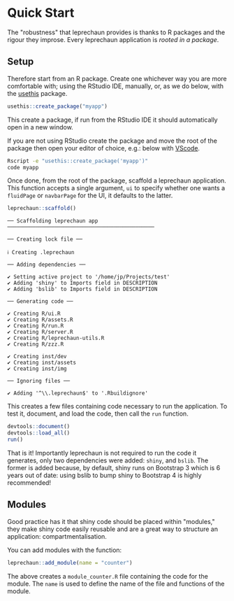 # Quick Start

The "robustness" that leprechaun provides is thanks to 
R packages and the rigour they improse. Every leprechaun
application is _rooted in a package_.

## Setup

Therefore start from an R package. Create one whichever way
you are more comfortable with; using the RStudio IDE, manually,
or, as we do below, with the [usethis](http://usethis.r-lib.org/)
package.

```r
usethis::create_package("myapp")
```

This create a package, if run from the RStudio IDE it should
automatically open in a new window.

If you are not using RStudio create the package and move the 
root of the package then open your editor of choice, e.g.: 
below with [VScode](https://code.visualstudio.com/).

```bash
Rscript -e "usethis::create_package('myapp')"
code myapp
```

Once done, from the root of the package, scaffold a leprechaun
application. This function accepts a single argument, `ui` to
specify whether one wants a `fluidPage` or `navbarPage` for the
UI, it defaults to the latter.

```r
leprechaun::scaffold()
```

```
── Scaffolding leprechaun app ───────────────────────────────────────────────

── Creating lock file ──

ℹ Creating .leprechaun

── Adding dependencies ──

✔ Setting active project to '/home/jp/Projects/test'
✔ Adding 'shiny' to Imports field in DESCRIPTION
✔ Adding 'bslib' to Imports field in DESCRIPTION

── Generating code ──

✔ Creating R/ui.R
✔ Creating R/assets.R
✔ Creating R/run.R
✔ Creating R/server.R
✔ Creating R/leprechaun-utils.R
✔ Creating R/zzz.R

✔ Creating inst/dev
✔ Creating inst/assets
✔ Creating inst/img

── Ignoring files ──

✔ Adding '^\\.leprechaun$' to '.Rbuildignore'
```

This creates a few files containing code necessary to run the
application. To test it, document, and load the code, then
call the `run` function.

```r
devtools::document()
devtools::load_all()
run()
```

That is it! Importantly leprechaun is not required to run the code
it generates, only two dependencies were added: `shiny`, 
and `bslib`. The former is added because, by default, shiny runs on
Bootstrap 3 which is 6 years out of date: using bslib to bump shiny
to Bootstrap 4 is highly recommended!

## Modules

Good practice has it that shiny code should be placed within 
"modules," they make shiny code easily reusable and are a great
way to structure an application: compartmentalisation.

You can add modules with the function:

```r
leprechaun::add_module(name = "counter")
```

The above creates a `module_counter.R` file containing the code
for the module. The `name` is used to define the name of the
file and functions of the module.
